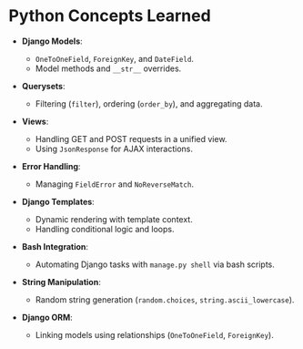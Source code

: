 # Python Concepts Learned

- **Django Models**:
  - `OneToOneField`, `ForeignKey`, and `DateField`.
  - Model methods and `__str__` overrides.

- **Querysets**:
  - Filtering (`filter`), ordering (`order_by`), and aggregating data.

- **Views**:
  - Handling GET and POST requests in a unified view.
  - Using `JsonResponse` for AJAX interactions.

- **Error Handling**:
  - Managing `FieldError` and `NoReverseMatch`.

- **Django Templates**:
  - Dynamic rendering with template context.
  - Handling conditional logic and loops.

- **Bash Integration**:
  - Automating Django tasks with `manage.py shell` via bash scripts.

- **String Manipulation**:
  - Random string generation (`random.choices`, `string.ascii_lowercase`).

- **Django ORM**:
  - Linking models using relationships (`OneToOneField`, `ForeignKey`).